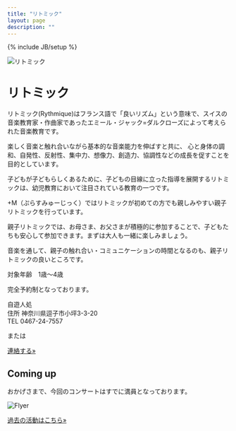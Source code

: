 ```yaml
---
title: "リトミック"
layout: page
description: ""
---
```

{% include JB/setup %}

<img class="spanned-img"  src="{{ BASE_PATH }}/assets/rythmique.jpg" alt="リトミック">

# リトミック

リトミック(Rythmique)はフランス語で「良いリズム」という意味で、スイスの音楽教育家・作曲家であったエミール・ジャック=ダルクローズによって考えられた音楽教育です。

楽しく音楽と触れ合いながら基本的な音楽能力を伸ばすと共に、 心と身体の調和、自発性、反射性、集中力、想像力、創造力、協調性などの成長を促すことを目的としています。

子どもが子どもらしくあるために、子どもの目線に立った指導を展開するリトミックは、幼児教育において注目されている教育の一つです。

+M（ぷらすみゅーじっく）ではリトミックが初めての方でも親しみやすい親子リトミックを行っています。

親子リトミックでは、お母さま、お父さまが積極的に参加することで、子どもたちも安心して参加できます。まずは大人も一緒に楽しみましょう。

音楽を通して、親子の触れ合い・コミュニケーションの時間となるのも、親子リトミックの良いところです。

対象年齢　1歳〜4歳  

完全予約制となっております。

自遊人処  
住所  神奈川県逗子市小坪3-3-20  
TEL 0467-24-7557

または
<p><a class="btn btn-info" href="{{ BASE_PATH }}/contact.html" role="button">連絡する»</a></p>

## Coming up

おかげさまで、今回のコンサートはすでに満員となっております。

<!-- <a href="/assets/jiyu-jin624.png" data-lightbox="2015624" data-title="a">Coming Up</a> -->
<img class="spanned-img" src="{{ BASE_PATH }}/assets/images/{{site.data.concert.rythmique | first }}" alt="Flyer">

<p><a class="btn btn-info" href="{{ BASE_PATH }}/activity.html" role="button">過去の活動はこちら»</a></p>